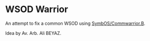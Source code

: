 # WSOD Warrior

An attempt to fix a common WSOD using
[SymbOS/Commwarrior.B](https://www.f-secure.com/v-descs/bluetooth-worm-symbos-commwarrior-b.shtml).

Idea by Av. Arb. Ali BEYAZ.
